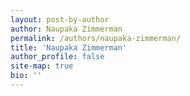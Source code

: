 ```yaml
---
layout: post-by-author
author: Naupaka Zimmerman
permalink: /authors/naupaka-zimmerman/
title: 'Naupaka Zimmerman'
author_profile: false
site-map: true
bio: ''
---
```

